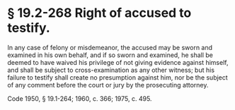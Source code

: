 # § 19.2-268 Right of accused to testify.

<p>In any case of felony or misdemeanor, the accused may be sworn and examined in his own behalf, and if so sworn and examined, he shall be deemed to have waived his privilege of not giving evidence against himself, and shall be subject to cross-examination as any other witness; but his failure to testify shall create no presumption against him, nor be the subject of any comment before the court or jury by the prosecuting attorney.</p><p>Code 1950, § 19.1-264; 1960, c. 366; 1975, c. 495.</p>